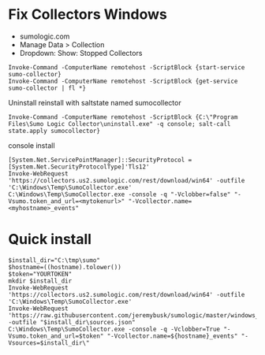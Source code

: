 # Fix Collectors Windows
- sumologic.com
- Manage Data > Collection
- Dropdown: Show: Stopped Collectors

```
Invoke-Command -ComputerName remotehost -ScriptBlock {start-service sumo-collector}
Invoke-Command -ComputerName remotehost -ScriptBlock {get-service sumo-collector | fl *}
```

Uninstall reinstall with saltstate named sumocollector
```
Invoke-Command -ComputerName remotehost -ScriptBlock {C:\"Program Files\Sumo Logic Collector\uninstall.exe" -q console; salt-call state.apply sumocollector}
```

console install
```
[System.Net.ServicePointManager]::SecurityProtocol = [System.Net.SecurityProtocolType]'Tls12'
Invoke-WebRequest 'https://collectors.us2.sumologic.com/rest/download/win64' -outfile 'C:\Windows\Temp\SumoCollector.exe'
C:\Windows\Temp\SumoCollector.exe -console -q "-Vclobber=false" "-Vsumo.token_and_url=<mytokenurl>" "-Vcollector.name=<myhostname>_events"
```

# Quick install
```
$install_dir="C:\tmp\sumo"
$hostname=((hostname).tolower())
$token="YOURTOKEN"
mkdir $install_dir
Invoke-WebRequest 'https://collectors.us2.sumologic.com/rest/download/win64' -outfile 'C:\Windows\Temp\SumoCollector.exe'
Invoke-WebRequest 'https://raw.githubusercontent.com/jeremybusk/sumologic/master/windows_default_sources.json' -outfile "$install_dir\sources.json"
C:\Windows\Temp\SumoCollector.exe -console -q -Vclobber=True "-Vsumo.token_and_url=$token" "-Vcollector.name=${hostname}_events" "-Vsources=$install_dir\"
```

